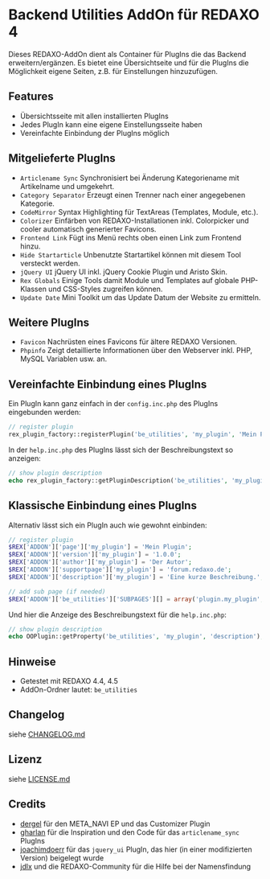 Backend Utilities AddOn für REDAXO 4
====================================

Dieses REDAXO-AddOn dient als Container für PlugIns die das Backend erweitern/ergänzen.
Es bietet eine Übersichtseite und für die PlugIns die Möglichkeit eigene Seiten, z.B. für
Einstellungen hinzuzufügen.

Features
--------

* Übersichtsseite mit allen installierten PlugIns
* Jedes PlugIn kann eine eigene Einstellungsseite haben
* Vereinfachte Einbindung der PlugIns möglich

Mitgelieferte PlugIns
---------------------

* `Articlename Sync` Synchronisiert bei Änderung Kategoriename mit Artikelname und umgekehrt.
* `Category Separator` Erzeugt einen Trenner nach einer angegebenen Kategorie.
* `CodeMirror` Syntax Highlighting für TextAreas (Templates, Module, etc.).
* `Colorizer` Einfärben von REDAXO-Installationen inkl. Colorpicker und cooler automatisch generierter Favicons. 
* `Frontend Link` Fügt ins Menü rechts oben einen Link zum Frontend hinzu.
* `Hide Startarticle` Unbenutzte Startartikel können mit diesem Tool versteckt werden.
* `jQuery UI` jQuery UI inkl. jQuery Cookie Plugin und Aristo Skin.
* `Rex Globals` Einige Tools damit Module und Templates auf globale PHP-Klassen und CSS-Styles zugreifen können.
* `Update Date` Mini Toolkit um das Update Datum der Website zu ermitteln.

Weitere PlugIns
---------------

* `Favicon` Nachrüsten eines Favicons für ältere REDAXO Versionen.
* `Phpinfo` Zeigt detaillierte Informationen über den Webserver inkl. PHP, MySQL Variablen usw. an.

Vereinfachte Einbindung eines PlugIns
-------------------------------------

Ein PlugIn kann ganz einfach in der `config.inc.php` des PlugIns eingebunden werden:

```php
// register plugin
rex_plugin_factory::registerPlugin('be_utilities', 'my_plugin', 'Mein Plugin', 'Eine kurze Beschreibung.', '1.0.0', 'Der Autor', 'forum.redaxo.de', /* $hasBackendPage = */ true, /* $permission = '' */);
```

In der `help.inc.php` des PlugIns lässt sich der Beschreibungstext so anzeigen:

```php
// show plugin description
echo rex_plugin_factory::getPluginDescription('be_utilities', 'my_plugin');
```

Klassische Einbindung eines PlugIns
-----------------------------------

Alternativ lässt sich ein PlugIn auch wie gewohnt einbinden:

```php
// register plugin
$REX['ADDON']['page']['my_plugin'] = 'Mein Plugin';
$REX['ADDON']['version']['my_plugin'] = '1.0.0';
$REX['ADDON']['author']['my_plugin'] = 'Der Autor';
$REX['ADDON']['supportpage']['my_plugin'] = 'forum.redaxo.de';
$REX['ADDON']['description']['my_plugin'] = 'Eine kurze Beschreibung.';

// add sub page (if needed)
$REX['ADDON']['be_utilities']['SUBPAGES'][] = array('plugin.my_plugin', $REX['ADDON']['page']['my_plugin']);
```

Und hier die Anzeige des Beschreibungstext für die `help.inc.php`:

```php
// show plugin description
echo OOPlugin::getProperty('be_utilities', 'my_plugin', 'description');
```

Hinweise
--------

* Getestet mit REDAXO 4.4, 4.5
* AddOn-Ordner lautet: `be_utilities`

Changelog
---------

siehe [CHANGELOG.md](CHANGELOG.md)

Lizenz
------

siehe [LICENSE.md](LICENSE.md)

Credits
-------

* [dergel](https://github.com/dergel) für den META_NAVI EP und das Customizer Plugin
* [gharlan](https://github.com/gharlan) für die Inspiration und den Code für das `articlename_sync` PlugIns
* [joachimdoerr](https://github.com/joachimdoerr) für das `jquery_ui` PlugIn, das hier (in einer modifizierten Version) beigelegt wurde
* [jdlx](https://github.com/jdlx) und die REDAXO-Community für die Hilfe bei der Namensfindung

